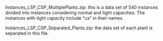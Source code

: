 Instances_LSP_CSP_MultiplePlants.zip: this is a data set of 540 instances divided into instances considering normal and tight capacities. 
The instances with tight capacity include "ca" in their names. 

Instances_LSP_CSP_Separated_Plants.zip: the data set of each plant is separated in this file.

